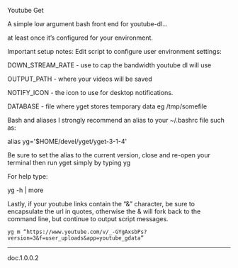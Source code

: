 Youtube Get

A simple low argument bash front end for youtube-dl...

at least once it’s configured for your environment.

Important setup notes: Edit script to configure user environment settings:

DOWN_STREAM_RATE - use to cap the bandwidth youtube dl will use

OUTPUT_PATH - where your videos will be saved

NOTIFY_ICON - the icon to use for desktop notifications.

DATABASE - file where yget stores temporary data eg /tmp/somefile

Bash and aliases
I strongly recommend an alias to your ~/.bashrc file such as:

alias yg='$HOME/devel/yget/yget-3-1-4'

Be sure to set the alias to the current version, close and re-open your terminal then run yget simply by typing yg

For help type:

 yg -h | more

Lastly, if your youtube links contain the “&” character, be sure to encapsulate the url in quotes, otherwise the & will fork back to the command line, but continue to output script messages.

    yg m “https://www.youtube.com/v/_-GYgAxsbPs?version=3&f=user_uploads&app=youtube_gdata”

-------
doc.1.0.0.2

